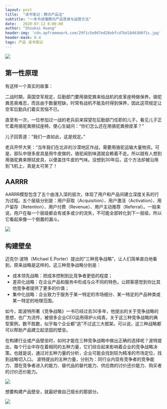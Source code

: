 ```yaml
---
layout: post
title:  "读书笔记：腾讯产品法"
subtitle: "一本书读懂腾讯产品思维与运营方法"
date:   2020-07-12 8:00:00
author: "Shoukai Huang"
header-img: 'cdn.apframework.com/29f1c5e047ed28ebfcd7bd1846308f1c.jpg'
header-mask: 0.4
tags: 产品 读书笔记
---
```


![](http://cdn.apframework.com/1c44ec794bb6207aabb4ba3497ab5907.jpg)


## 第一性原理

有这样一个真实的故事：

二战时期，英国空军规定，后勤部门要用骆驼粪来给战机的皮革座椅做保养。骆驼粪恶臭难忍，而且由于数量短缺，时常有战机不能及时得到保养，因此这项规定让空军后勤兵们着实苦恼不已。

直至有一次，一位参加过一战的老兵前来探望在后勤部门任职的儿子，看见儿子正忙着用骆驼粪擦拭座椅，便心生疑问：“你们怎么还在用骆驼粪擦皮革？”

儿子回答道：“我们一直如此，这是规定。”

老兵开怀大笑：“当年我们在北非的沙漠地区作战，需要用骆驼运输大量物资。可是，部队中很多皮具是用牛皮做的，骆驼闻到味道就会赖着不走。所以就有人想到用骆驼粪来擦拭皮具，以便盖住牛皮的气味。没想到30年后，这个方法却被沿用到飞机上，真是太可笑了！

## AARRR

AARRR模型包含了五个由浅入深的层次，体现了用户和产品间建立深度关系的行为过程。五个层级分别是：用户获取（Acquisition）、用户激活（Activation）、用户留存（Retention）、用户付费（Revenue）、用户主动推荐（Referral）。一般来说，用户在每一个层级都会有或多或少的流失，不可能全部转化到下一层级，所以它看起来像一个倒置的漏斗。

![](http://cdn.apframework.com/48a484a49a1982902213812d67631ce5.jpg)

## 构建壁垒

迈克尔·波特（Michael E.Porter）提出的“三种竞争战略”，让人们简单直白地看到，原来战略是这样的。这三种竞争战略分别是：

* 成本领先战略：把成本控制到比竞争者更低的程度；
* 差异化战略：在企业产品和服务中形成与众不同的特色，让顾客感觉到你比其他竞争者提供了更多的价值；
* 集中化战略：企业致力于服务于某一特定的市场细分、某一特定的产品种类或某一特定的地理范围。

如今，距波特所著《竞争战略》一书已经过去30多年，他提出的关于竞争战略的思想，也广为流传，被很多企业CEO运用得炉火纯青。关于这三种竞争战略的典型案例，数不胜数，似乎每个企业都“逃”不过这三大框架。可以说，这三种战略都可以帮助产品建立起坚固的壁垒。

在构建行业或产品壁垒时，如何才能在三种竞争战略中做出正确的选择呢？波特提出，每个行业中存在着相同的五种力量，它们综合起来影响着企业的竞争战略决策。也就是说，通过对五种力量的分析，企业可能会找到较为精准的市场定位，找到战略切入口。
波特提出的五种力量，分别为：同行业内现有竞争者的竞争能力、潜在竞争者进入的能力、替代品的替代能力、供应商的讨价还价能力、购买者的讨价还价能力。

![](http://cdn.apframework.com/3a35fefc7c1a0a8b2bacff49a7237f68.jpg)

想要构建产品壁垒，就最好做自己擅长的那部分。

![](http://cdn.apframework.com/7663c589ee1de19343e0c483177c917e.jpg)
